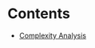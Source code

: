 # Contents
- [Complexity Analysis](https://github.com/amelia2802/LeetCode/blob/main/Notes/Complexity%20Analysis.md)
